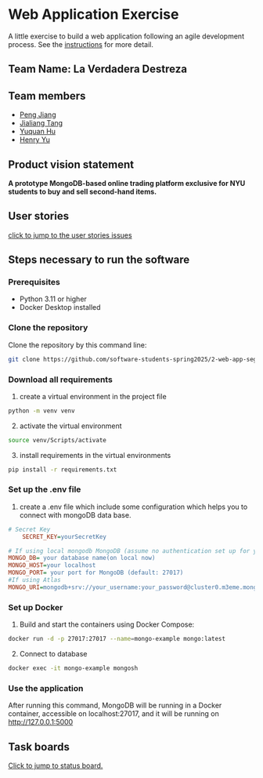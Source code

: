 # Web Application Exercise

A little exercise to build a web application following an agile development process. See the [instructions](instructions.md) for more detail.

## Team Name: La Verdadera Destreza

## Team members

- [Peng Jiang](https://github.com/PengJiang-Victor)
- [Jialiang Tang](https://github.com/JialiangTang1)
- [Yuquan Hu](https://github.com/N-A-E-S)
- [Henry Yu](https://github.com/ky2389)

## Product vision statement

**A prototype MongoDB-based online trading platform exclusive for NYU students to buy and sell second-hand items.**

## User stories

[click to jump to the user stories issues](https://github.com/software-students-spring2025/2-web-app-la-verdadera-destreza/issues)

## Steps necessary to run the software

### Prerequisites
- Python 3.11 or higher
- Docker Desktop installed

### Clone the repository
Clone the repository by this command line:

```sh
git clone https://github.com/software-students-spring2025/2-web-app-segfaultsquad.git <your_dirname>
```

### Download all requirements
1. create a virtual environment in the project file
```sh
python -m venv venv
```
2. activate the virtual environment
```sh
source venv/Scripts/activate
```
3. install requirements in the virtual environments
```sh
pip install -r requirements.txt
```

### Set up the .env file
1. create a .env file which include some configuration which helps you to connect with mongoDB data base.

```ini
# Secret Key
    SECRET_KEY=yourSecretKey

# If using local mongodb MongoDB (assume no authentication set up for your local mongodb)
MONGO_DB= your database name(on local now)
MONGO_HOST=your localhost
MONGO_PORT= your port for MongoDB (default: 27017)
#If using Atlas
MONGO_URI=mongodb+srv://your_username:your_password@cluster0.m3eme.mongodb.net/project2?retryWrites=true&w=majority&appName=Cluster0
```

### Set up Docker
1. Build and start the containers using Docker Compose:

```sh
docker run -d -p 27017:27017 --name=mongo-example mongo:latest
```
2. Connect to database
```sh
docker exec -it mongo-example mongosh
```

### Use the application
After running this command, MongoDB will be running in a Docker container, accessible on localhost:27017, and it will be running on http://127.0.0.1:5000



## Task boards

[Click to jump to status board.](https://github.com/orgs/software-students-spring2025/projects/91/views/2)
